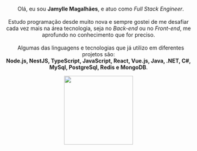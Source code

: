 <p align="center">
  &nbsp;&nbsp;&nbsp;Olá, eu sou <b>Jamylle Magalhães</b>, e atuo como <i>Full Stack Engineer</i>. <br><br>
  Estudo programação desde muito nova e sempre gostei de me desafiar cada vez mais na área tecnologia, seja no <i>Back-end</i> ou no <i>Front-end</i>, me aprofundo no conhecimento que for preciso. <br><br>
  &nbsp;&nbsp;&nbsp;Algumas das linguagens e tecnologias que já utilizo em diferentes projetos são:<br>
  <b>Node.js, NestJS, TypeScript, JavaScript, React, Vue.js, Java, .NET, C#, MySql, PostgreSql, Redis e MongoDB</b>.<br>
</p>
<div align="center">
  <a href="https://github.com/TheJamylle">
  <img height="180em" src="https://github-readme-stats.vercel.app/api?username=TheJamylle&show_icons=true&theme=dark&include_all_commits=true&count_private=true"/>
</div>


